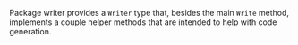 Package writer provides a `Writer` type that, besides the main `Write` method,
implements a couple helper methods that are intended to help with code generation.
